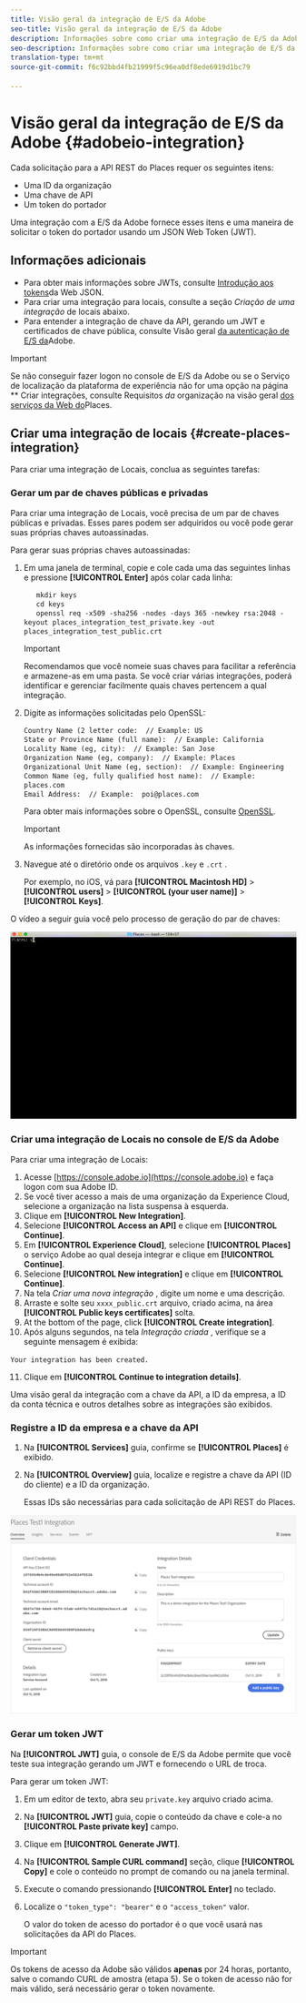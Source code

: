 ```yaml
---
title: Visão geral da integração de E/S da Adobe
seo-title: Visão geral da integração de E/S da Adobe
description: Informações sobre como criar uma integração de E/S da Adobe.
seo-description: Informações sobre como criar uma integração de E/S da Adobe.
translation-type: tm+mt
source-git-commit: f6c92bbd4fb21999f5c96ea0df8ede6919d1bc79

---
```



# Visão geral da integração de E/S da Adobe {#adobeio-integration}

Cada solicitação para a API REST do Places requer os seguintes itens:

* Uma ID da organização
* Uma chave de API
* Um token do portador

Uma integração com a E/S da Adobe fornece esses itens e uma maneira de solicitar o token do portador usando um JSON Web Token (JWT).

## Informações adicionais

* Para obter mais informações sobre JWTs, consulte [Introdução aos tokens](https://jwt.io/introduction/)da Web JSON.
* Para criar uma integração para locais, consulte a seção *Criação de uma integração* de locais abaixo.
* Para entender a integração de chave da API, gerando um JWT e certificados de chave pública, consulte Visão geral [da autenticação de E/S da](https://www.adobe.io/apis/cloudplatform/console/authentication/gettingstarted.html)Adobe.

>[!IMPORTANT]
>
>Se não conseguir fazer logon no console de E/S da Adobe ou se o Serviço de localização da plataforma de experiência não for uma opção na página ** Criar integrações, consulte Requisitos *da* organização na visão geral [dos serviços da Web do](/help/places-web-service-api/places-web-services.md)Places.

## Criar uma integração de locais {#create-places-integration}

Para criar uma integração de Locais, conclua as seguintes tarefas:

### Gerar um par de chaves públicas e privadas

Para criar uma integração de Locais, você precisa de um par de chaves públicas e privadas. Esses pares podem ser adquiridos ou você pode gerar suas próprias chaves autoassinadas.

Para gerar suas próprias chaves autoassinadas:

1. Em uma janela de terminal, copie e cole cada uma das seguintes linhas e pressione **[!UICONTROL Enter]** após colar cada linha:

   ```text
      mkdir keys
      cd keys
      openssl req -x509 -sha256 -nodes -days 365 -newkey rsa:2048 -keyout places_integration_test_private.key -out    places_integration_test_public.crt
   ```

   >[!IMPORTANT]
   >
   >Recomendamos que você nomeie suas chaves para facilitar a referência e armazene-as em uma pasta. Se você criar várias integrações, poderá identificar e gerenciar facilmente quais chaves pertencem a qual integração.

2. Digite as informações solicitadas pelo OpenSSL:

   ```text
   Country Name (2 letter code:  // Example: US
   State or Province Name (full name):  // Example: California
   Locality Name (eg, city):  // Example: San Jose
   Organization Name (eg, company):  // Example: Places
   Organizational Unit Name (eg, section):  // Example: Engineering
   Common Name (eg, fully qualified host name):  // Example: places.com
   Email Address:  // Example:  poi@places.com
   ```

   Para obter mais informações sobre o OpenSSL, consulte [OpenSSL](https://www.openssl.org/).

   >[!IMPORTANT]
   >
   >As informações fornecidas são incorporadas às chaves.

3. Navegue até o diretório onde os arquivos `.key` e `.crt` .

   Por exemplo, no iOS, vá para **[!UICONTROL Macintosh HD]** &gt; **[!UICONTROL users]** &gt; **[!UICONTROL (your user name)]** &gt; **[!UICONTROL Keys]**.

O vídeo a seguir guia você pelo processo de geração do par de chaves:

![](/help/assets/places_integration_video.gif)

### Criar uma integração de Locais no console de E/S da Adobe

Para criar uma integração de Locais:

1. Acesse [https://console.adobe.io](https://console.adobe.io) e faça logon com sua Adobe ID.
2. Se você tiver acesso a mais de uma organização da Experience Cloud, selecione a organização na lista suspensa à esquerda.
3. Clique em **[!UICONTROL New Integration]**.
4. Selecione **[!UICONTROL Access an API]** e clique em **[!UICONTROL Continue]**.
5. Em **[!UICONTROL Experience Cloud]**, selecione **[!UICONTROL Places]** o serviço Adobe ao qual deseja integrar e clique em **[!UICONTROL Continue]**.
6. Selecione **[!UICONTROL New integration]** e clique em **[!UICONTROL Continue]**.
7. Na tela *Criar uma nova integração* , digite um nome e uma descrição.
8. Arraste e solte seu `xxxx_public.crt` arquivo, criado acima, na área **[!UICONTROL Public keys certificates]** solta.
9. At the bottom of the page, click **[!UICONTROL Create integration]**.
10. Após alguns segundos, na tela *Integração criada* , verifique se a seguinte mensagem é exibida:

   `Your integration has been created.`

11. Clique em **[!UICONTROL Continue to integration details]**.

   Uma visão geral da integração com a chave da API, a ID da empresa, a ID da conta técnica e outros detalhes sobre as integrações são exibidos.

### Registre a ID da empresa e a chave da API

1. Na **[!UICONTROL Services]** guia, confirme se **[!UICONTROL Places]** é exibido.
2. Na **[!UICONTROL Overview]** guia, localize e registre a chave da API (ID do cliente) e a ID da organização.

   Essas IDs são necessárias para cada solicitação de API REST do Places.

![](/help/assets/places_orgid_api-key.png)

### Gerar um token JWT

Na **[!UICONTROL JWT]** guia, o console de E/S da Adobe permite que você teste sua integração gerando um JWT e fornecendo o URL de troca.

Para gerar um token JWT:

1. Em um editor de texto, abra seu `private.key` arquivo criado acima.
2. Na **[!UICONTROL JWT]** guia, copie o conteúdo da chave e cole-a no **[!UICONTROL Paste private key]** campo.
3. Clique em **[!UICONTROL Generate JWT]**.
4. Na **[!UICONTROL Sample CURL command]** seção, clique **[!UICONTROL Copy]** e cole o conteúdo no prompt de comando ou na janela terminal.
5. Execute o comando pressionando **[!UICONTROL Enter]** no teclado.
6. Localize o `"token_type": "bearer"` e o `"access_token"` valor.

   O valor do token de acesso do portador é o que você usará nas solicitações da API do Places.

>[!IMPORTANT]
>
>Os tokens de acesso da Adobe são válidos **apenas** por 24 horas, portanto, salve o comando CURL de amostra (etapa 5). Se o token de acesso não for mais válido, será necessário gerar o token novamente.

